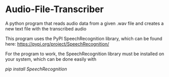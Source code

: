 # Audio-File-Transcriber
A python program that reads audio data from a given .wav file and creates a new text file with the transcribed audio

This program uses the PyPI SpeechRecognition library, which can be found here:
https://pypi.org/project/SpeechRecognition/

For the program to work, the SpeechRecognition library must be installed on your system, which can be done easily with 

*pip install SpeechRecognition*

